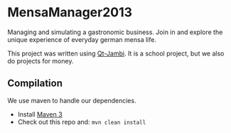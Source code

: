MensaManager2013
================

Managing and simulating a gastronomic business. Join in and explore the unique experience of everyday german mensa life.

This project was written using [Qt-Jambi](http://www.qt-jambi.org/). It is a school project, but we also do projects for money.

Compilation
-----------

We use maven to handle our dependencies.

* Install [Maven 3](http://maven.apache.org/download.html)
* Check out this repo and: `mvn clean install`
